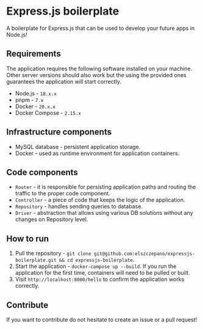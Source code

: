 # Express.js boilerplate

A boilerplate for Express.js that can be used to develop your future apps in Node.js!

## Requirements

The application requires the following software installed on your machine. Other server versions should also work but the using the provided ones guarantees the application will start correctly.

- Node.js - `18.x.x`
- pnpm - `7.x`
- Docker - `20.x.x`
- Docker Compose - `2.15.x`

## Infrastructure components

- MySQL database - persistent application storage.
- Docker - used as runtime environment for application containers.

## Code components

- `Router` - it is responsible for persisting application paths and routing the traffic to the proper code component.
- `Controller` - a piece of code that keeps the logic of the application.
- `Repository` - handles sending queries to database.
- `Driver` - abstraction that allows using various DB solutions without any changes on Repository level.

## How to run

1. Pull the repository - `git clone git@github.com:elszczepano/expressjs-boilerplate.git && cd expressjs-boilerplate`.
2. Start the application - `docker-compose up --build`. If you run the application for the first time, containers will need to be pulled or built.
3. Visit `http://localhost:8000/hello` to confirm the application works correctly.

## Contribute

If you want to contribute do not hesitate to create an issue or a pull request!
